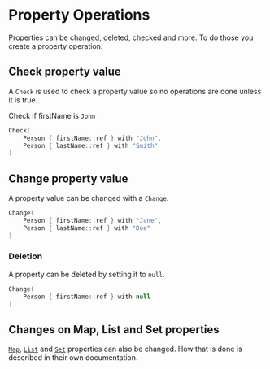 # Property Operations

Properties can be changed, deleted, checked and more. To do those you create
a property operation.

## Check property value
A `Check` is used to check a property value so no operations are done
unless it is true. 

Check if firstName is `John`
```kotlin
Check(
    Person { firstName::ref } with "John",
    Person { lastName::ref } with "Smith"
)
```

## Change property value
A property value can be changed with a `Change`.

```kotlin
Change(
    Person { firstName::ref } with "Jane",
    Person { lastName::ref } with "Doe"
)
```

### Deletion
A property can be deleted by setting it to `null`.
```kotlin
Change(
    Person { firstName::ref } with null
)
```

## Changes on Map, List and Set properties

[`Map`](types/map.md#operations), [`List`](types/list.md#operations) and 
[`Set`](types/set.md#operations) properties can also be changed. How that is done 
is described in their own documentation.
